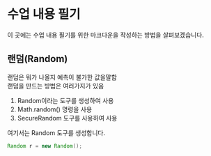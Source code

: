 # 수업 내용 필기
이 곳에는 수업 내용 필기를 위한 마크다운을 작성하는 방법을 살펴보겠습니다.


## 랜덤(Random)
랜덤은 뭐가 나올지 예측이 불가한 값을말함  
랜덤을 만드는 방법은 여러가지가 있음  

1. Random이라는 도구를 생성하여 사용
2. Math.random() 명령을 사용
3. SecureRandom 도구를 사용하여 사용

여기서는 Random 도구를 생성합니다.

```java
Random r = new Random();
```
